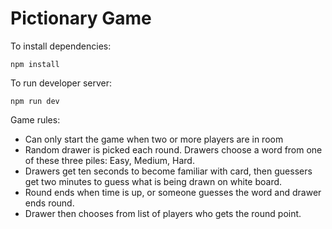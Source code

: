 # Pictionary Game

To install dependencies:

```
npm install
```

To run developer server:

```
npm run dev
```

Game rules:

- Can only start the game when two or more players are in room
- Random drawer is picked each round. Drawers choose a word from one of these three piles: Easy, Medium, Hard.
- Drawers get ten seconds to become familiar with card, then guessers get two minutes to guess what is being drawn on white board.
- Round ends when time is up, or someone guesses the word and drawer ends round.
- Drawer then chooses from list of players who gets the round point.
